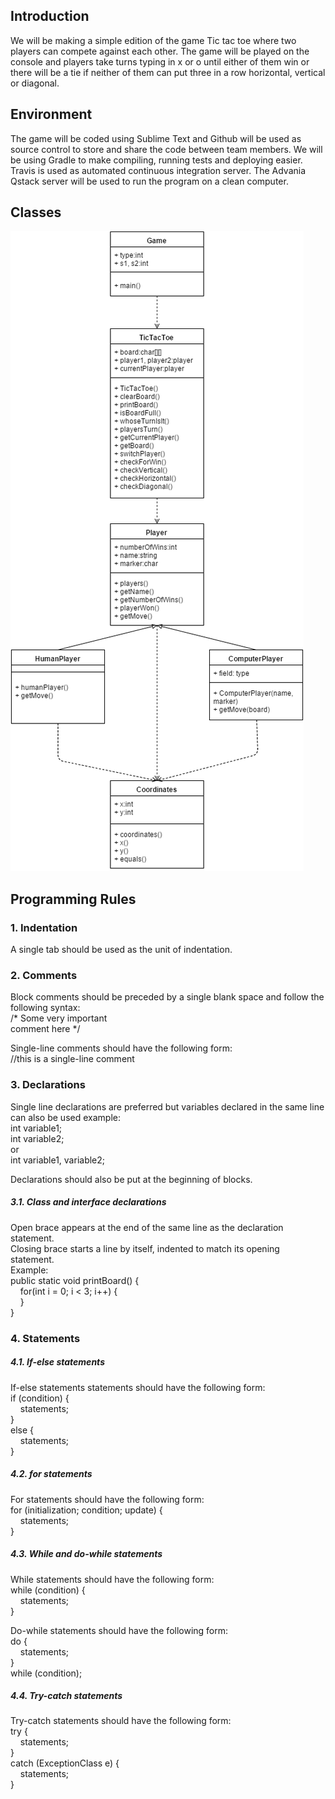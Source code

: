 ## Introduction
We will be making a simple edition of the game Tic tac toe where two players can compete against each other. The game will be played on the console and players take turns typing in x or o until either of them win or there will be a tie if neither of them can put three in a row horizontal, vertical or diagonal.

## Environment
The game will be coded using Sublime Text and Github will be used as source control to store and share the code between team members. We will be using Gradle to make compiling, running tests and deploying easier. Travis is used as automated continuous integration server. The Advania Qstack server will be used to run the program on a clean computer.

## Classes
![alt text](https://github.com/T-303-HUGB/TicTacToe/blob/master/docs/ClassDiagramTicTacToe.png "TicTacToe class diagram")

## Programming Rules
### 1. Indentation
A single tab should be used as the unit of indentation.

### 2. Comments
Block comments should be preceded by a single blank space and follow the following syntax:  
	/* Some very important  
	comment here */  

Single-line comments should have the following form:  
	//this is a single-line comment  

### 3. Declarations
Single line declarations are preferred but variables declared in the same line can also be used example:  
int variable1;  
int variable2;  
or  
int variable1, variable2;  

Declarations should also be put at the beginning of blocks.  

##### 3.1. Class and interface declarations
Open brace appears at the end of the same line as the declaration statement.  
Closing brace starts a line by itself, indented to match its opening statement.  
Example:  
public static void printBoard() {  
&nbsp;&nbsp;&nbsp;&nbsp;for(int i = 0; i < 3; i++) {  
&nbsp;&nbsp;&nbsp;&nbsp;}  
}

### 4. Statements
##### 4.1. If-else statements
If-else statements statements should have the following form:  
if (condition) {  
&nbsp;&nbsp;&nbsp;&nbsp;statements;  
}  
else {  
&nbsp;&nbsp;&nbsp;&nbsp;statements;  
}

##### 4.2. for statements
For statements should have the following form:  
for (initialization; condition; update) {  
&nbsp;&nbsp;&nbsp;&nbsp;statements;  
}  

##### 4.3. While and do-while statements
While statements should have the following form:  
while (condition) {   
&nbsp;&nbsp;&nbsp;&nbsp;statements;   
}  

Do-while statements should have the following form:  
do {  
&nbsp;&nbsp;&nbsp;&nbsp;statements;  
}  
while (condition);  

##### 4.4. Try-catch statements  
Try-catch statements should have the following form:  
try {  
&nbsp;&nbsp;&nbsp;&nbsp;statements;  
}  
catch (ExceptionClass e) {  
&nbsp;&nbsp;&nbsp;&nbsp;statements;  
}  
